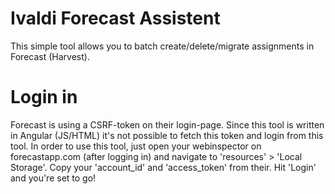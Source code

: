 # Ivaldi Forecast Assistent

This simple tool allows you to batch create/delete/migrate assignments in Forecast (Harvest).

# Login in

Forecast is using a CSRF-token on their login-page. Since this tool is written in Angular (JS/HTML) it's not possible to fetch this token and login from this tool. In order to use this tool, just open your webinspector on forecastapp.com (after logging in) and navigate to 'resources' > 'Local Storage'. Copy your 'account_id' and 'access_token' from their. Hit 'Login' and you're set to go!
